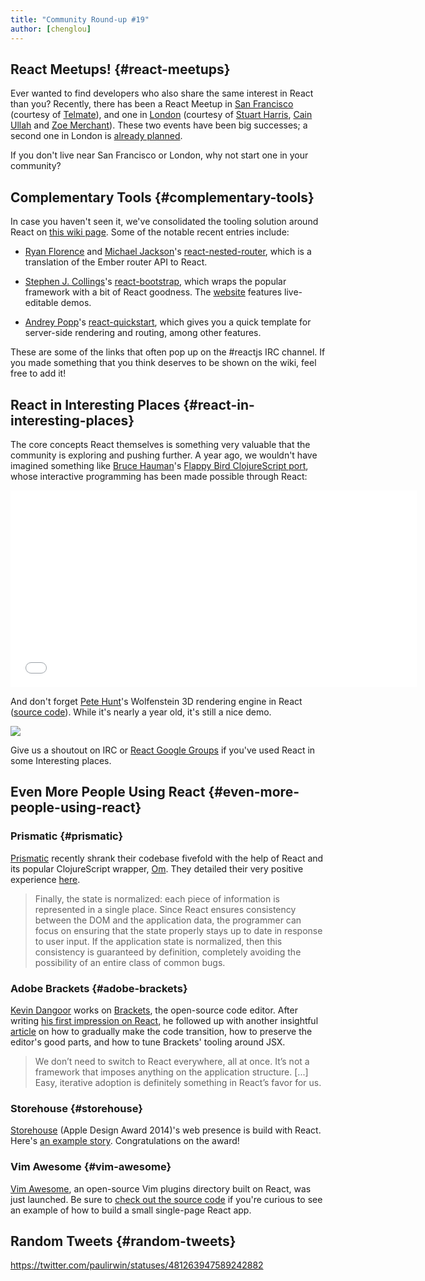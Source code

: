 ```yaml
---
title: "Community Round-up #19"
author: [chenglou]
---
```


## React Meetups! {#react-meetups}
Ever wanted to find developers who also share the same interest in React than you? Recently, there has been a React Meetup in [San Francisco](http://www.meetup.com/ReactJS-San-Francisco/) (courtesy of [Telmate](http://www.telmate.com)), and one in [London](http://www.meetup.com/London-React-User-Group/) (courtesy of [Stuart Harris](http://www.meetup.com/London-React-User-Group/members/105837542/), [Cain Ullah](http://www.meetup.com/London-React-User-Group/members/15509971/) and [Zoe Merchant](http://www.meetup.com/London-React-User-Group/members/137058242/)). These two events have been big successes; a second one in London is [already planned](http://www.meetup.com/London-React-User-Group/events/191406572/).

If you don't live near San Francisco or London, why not start one in your community?

## Complementary Tools {#complementary-tools}
In case you haven't seen it, we've consolidated the tooling solution around React on [this wiki page](https://github.com/facebook/react/wiki/Complementary-Tools). Some of the notable recent entries include:

- [Ryan Florence](https://github.com/rpflorence) and [Michael Jackson](https://github.com/mjackson)'s [react-nested-router](https://github.com/rpflorence/react-nested-router), which is a translation of the Ember router API to React.

- [Stephen J. Collings](https://github.com/stevoland)'s [react-bootstrap](https://github.com/react-bootstrap/react-bootstrap), which wraps the popular framework with a bit of React goodness. The [website](https://react-bootstrap.github.io/components.html) features live-editable demos.

- [Andrey Popp](https://github.com/andreypopp)'s [react-quickstart](https://github.com/andreypopp/react-quickstart), which gives you a quick template for server-side rendering and routing, among other features.

These are some of the links that often pop up on the #reactjs IRC channel. If you made something that you think deserves to be shown on the wiki, feel free to add it!

## React in Interesting Places {#react-in-interesting-places}

The core concepts React themselves is something very valuable that the community is exploring and pushing further. A year ago, we wouldn't have imagined something like [Bruce Hauman](http://rigsomelight.com)'s [Flappy Bird ClojureScript port](http://rigsomelight.com/2014/05/01/interactive-programming-flappy-bird-clojurescript.html), whose interactive programming has been made possible through React:

<iframe width="650" height="315" src="//www.youtube-nocookie.com/embed/KZjFVdU8VLI" frameborder="0" allowfullscreen></iframe>

And don't forget [Pete Hunt](https://github.com/petehunt)'s Wolfenstein 3D rendering engine in React ([source code](https://github.com/petehunt/wolfenstein3D-react/blob/master/js/renderer.js#L183)). While it's nearly a year old, it's still a nice demo.

[![](../images/blog/wolfenstein_react.png)](http://www.petehunt.net/wolfenstein3D-react/wolf3d.html)

Give us a shoutout on IRC or [React Google Groups](https://groups.google.com/forum/#!forum/reactjs) if you've used React in some Interesting places.

## Even More People Using React {#even-more-people-using-react}

### Prismatic {#prismatic}
[Prismatic](http://getprismatic.com/home) recently shrank their codebase fivefold with the help of React and its popular ClojureScript wrapper, [Om](https://github.com/swannodette/om). They detailed their very positive experience [here](http://blog.getprismatic.com/om-sweet-om-high-functional-frontend-engineering-with-clojurescript-and-react/).

> Finally, the state is normalized: each piece of information is represented in a single place. Since React ensures consistency between the DOM and the application data, the programmer can focus on ensuring that the state properly stays up to date in response to user input. If the application state is normalized, then this consistency is guaranteed by definition, completely avoiding the possibility of an entire class of common bugs.

### Adobe Brackets {#adobe-brackets}
[Kevin Dangoor](http://www.kevindangoor.com) works on [Brackets](http://brackets.io/?lang=en), the open-source code editor. After writing [his first impression on React](http://www.kevindangoor.com/2014/05/simplifying-code-with-react/), he followed up with another insightful [article](http://www.kevindangoor.com/2014/05/react-in-brackets/) on how to gradually make the code transition, how to preserve the editor's good parts, and how to tune Brackets' tooling around JSX.

> We don’t need to switch to React everywhere, all at once. It’s not a framework that imposes anything on the application structure. [...] Easy, iterative adoption is definitely something in React’s favor for us.

### Storehouse {#storehouse}
[Storehouse](https://www.storehouse.co) (Apple Design Award 2014)'s web presence is build with React. Here's [an example story](https://www.storehouse.co/stories/y2ad-mexico-city-clouds). Congratulations on the award!

### Vim Awesome {#vim-awesome}
[Vim Awesome](http://vimawesome.com), an open-source Vim plugins directory built on React, was just launched. Be sure to [check out the source code](https://github.com/divad12/vim-awesome) if you're curious to see an example of how to build a small single-page React app.

## Random Tweets {#random-tweets}

https://twitter.com/paulirwin/statuses/481263947589242882
